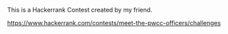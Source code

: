 This is a Hackerrank Contest created by my friend.

https://www.hackerrank.com/contests/meet-the-pwcc-officers/challenges
